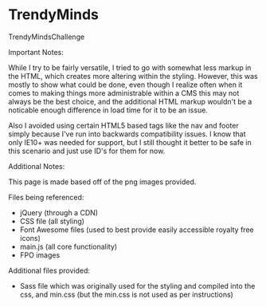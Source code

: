 # TrendyMinds
TrendyMindsChallenge

Important Notes:

While I try to be fairly versatile, I tried to go with somewhat less markup in the HTML, which creates more altering within 
the styling.  However, this was mostly to show what could be done, even though I realize often when it comes to making things more 
administrable within a CMS this may not always be the best choice, and the additional HTML markup wouldn't be a noticable enough 
difference in load time for it to be an issue.

Also I avoided using certain HTML5 based tags like the nav and footer simply because I've run into backwards compatibility
issues.  I know that only IE10+ was needed for support, but I still thought it better to be safe in this scenario and just use
ID's for them for now.

Additional Notes:

This page is made based off of the png images provided.

Files being referenced:
- jQuery (through a CDN)
- CSS file (all styling)
- Font Awesome files (used to best provide easily accessible royalty free icons)
- main.js (all core functionality)
- FPO images

Additional files provided:
- Sass file which was originally used for the styling and compiled into the css, and min.css (but the min.css is not used as per instructions)

